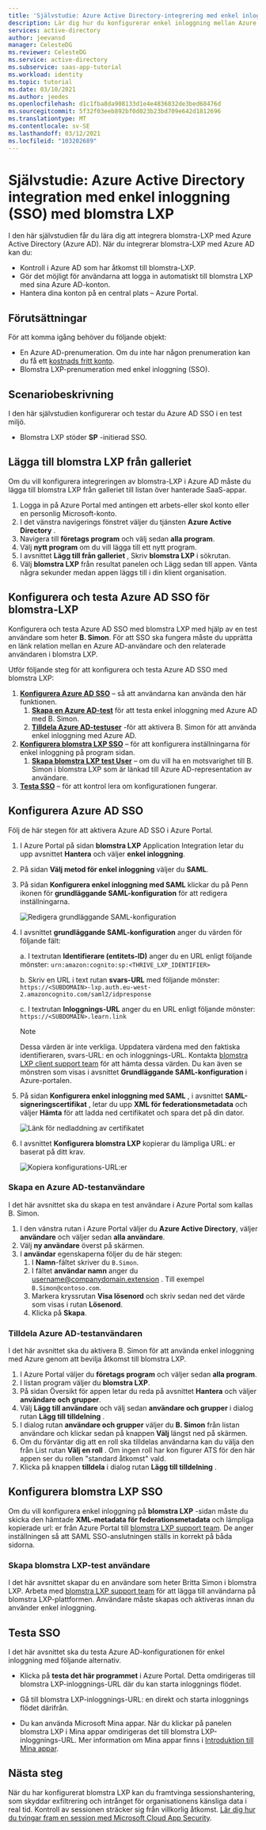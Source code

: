 ```yaml
---
title: 'Självstudie: Azure Active Directory-integrering med enkel inloggning (SSO) med blomstra LXP | Microsoft Docs'
description: Lär dig hur du konfigurerar enkel inloggning mellan Azure Active Directory och blomstra LXP.
services: active-directory
author: jeevansd
manager: CelesteDG
ms.reviewer: CelesteDG
ms.service: active-directory
ms.subservice: saas-app-tutorial
ms.workload: identity
ms.topic: tutorial
ms.date: 03/10/2021
ms.author: jeedes
ms.openlocfilehash: d1c1fba8da908133d1e4e4836832de3bed68476d
ms.sourcegitcommit: 5f32f03eeb892bf0d023b23bd709e642d1812696
ms.translationtype: MT
ms.contentlocale: sv-SE
ms.lasthandoff: 03/12/2021
ms.locfileid: "103202689"
---
```

# <a name="tutorial-azure-active-directory-single-sign-on-sso-integration-with-thrive-lxp"></a>Självstudie: Azure Active Directory integration med enkel inloggning (SSO) med blomstra LXP

I den här självstudien får du lära dig att integrera blomstra-LXP med Azure Active Directory (Azure AD). När du integrerar blomstra-LXP med Azure AD kan du:

* Kontroll i Azure AD som har åtkomst till blomstra-LXP.
* Gör det möjligt för användarna att logga in automatiskt till blomstra LXP med sina Azure AD-konton.
* Hantera dina konton på en central plats – Azure Portal.

## <a name="prerequisites"></a>Förutsättningar

För att komma igång behöver du följande objekt:

* En Azure AD-prenumeration. Om du inte har någon prenumeration kan du få ett [kostnads fritt konto](https://azure.microsoft.com/free/).
* Blomstra LXP-prenumeration med enkel inloggning (SSO).

## <a name="scenario-description"></a>Scenariobeskrivning

I den här självstudien konfigurerar och testar du Azure AD SSO i en test miljö.

* Blomstra LXP stöder **SP** -initierad SSO.

## <a name="adding-thrive-lxp-from-the-gallery"></a>Lägga till blomstra LXP från galleriet

Om du vill konfigurera integreringen av blomstra-LXP i Azure AD måste du lägga till blomstra LXP från galleriet till listan över hanterade SaaS-appar.

1. Logga in på Azure Portal med antingen ett arbets-eller skol konto eller en personlig Microsoft-konto.
1. I det vänstra navigerings fönstret väljer du tjänsten **Azure Active Directory** .
1. Navigera till **företags program** och välj sedan **alla program**.
1. Välj **nytt program** om du vill lägga till ett nytt program.
1. I avsnittet **Lägg till från galleriet** , Skriv **blomstra LXP** i sökrutan.
1. Välj **blomstra LXP** från resultat panelen och Lägg sedan till appen. Vänta några sekunder medan appen läggs till i din klient organisation.


## <a name="configure-and-test-azure-ad-sso-for-thrive-lxp"></a>Konfigurera och testa Azure AD SSO för blomstra-LXP

Konfigurera och testa Azure AD SSO med blomstra LXP med hjälp av en test användare som heter **B. Simon**. För att SSO ska fungera måste du upprätta en länk relation mellan en Azure AD-användare och den relaterade användaren i blomstra LXP.

Utför följande steg för att konfigurera och testa Azure AD SSO med blomstra LXP:

1. **[Konfigurera Azure AD SSO](#configure-azure-ad-sso)** – så att användarna kan använda den här funktionen.
    1. **[Skapa en Azure AD-test](#create-an-azure-ad-test-user)** för att testa enkel inloggning med Azure AD med B. Simon.
    1. **[Tilldela Azure AD-testuser](#assign-the-azure-ad-test-user)** -för att aktivera B. Simon för att använda enkel inloggning med Azure AD.
1. **[Konfigurera blomstra LXP SSO](#configure-thrive-lxp-sso)** – för att konfigurera inställningarna för enkel inloggning på program sidan.
    1. **[Skapa blomstra LXP test User](#create-thrive-lxp-test-user)** – om du vill ha en motsvarighet till B. Simon i blomstra LXP som är länkad till Azure AD-representation av användare.
1. **[Testa SSO](#test-sso)** – för att kontrol lera om konfigurationen fungerar.

## <a name="configure-azure-ad-sso"></a>Konfigurera Azure AD SSO

Följ de här stegen för att aktivera Azure AD SSO i Azure Portal.

1. I Azure Portal på sidan **blomstra LXP** Application Integration letar du upp avsnittet **Hantera** och väljer **enkel inloggning**.
1. På sidan **Välj metod för enkel inloggning** väljer du **SAML**.
1. På sidan **Konfigurera enkel inloggning med SAML** klickar du på Penn ikonen för **grundläggande SAML-konfiguration** för att redigera inställningarna.

   ![Redigera grundläggande SAML-konfiguration](common/edit-urls.png)

1. I avsnittet **grundläggande SAML-konfiguration** anger du värden för följande fält:

    a. I textrutan **Identifierare (entitets-ID)** anger du en URL enligt följande mönster: `urn:amazon:cognito:sp:<THRIVE_LXP_IDENTIFIER>`

    b. Skriv en URL i text rutan **svars-URL** med följande mönster: `https://<SUBDOMAIN>-lxp.auth.eu-west-2.amazoncognito.com/saml2/idpresponse`

    c. I textrutan **Inloggnings-URL** anger du en URL enligt följande mönster: `https://<SUBDOMAIN>.learn.link`

    > [!NOTE]
    > Dessa värden är inte verkliga. Uppdatera värdena med den faktiska identifieraren, svars-URL: en och inloggnings-URL. Kontakta [blomstra LXP client support team](mailto:support@thrivelearning.com) för att hämta dessa värden. Du kan även se mönstren som visas i avsnittet **Grundläggande SAML-konfiguration** i Azure-portalen.

1. På sidan **Konfigurera enkel inloggning med SAML** , i avsnittet **SAML-signeringscertifikat** , letar du upp **XML för federationsmetadata** och väljer **Hämta** för att ladda ned certifikatet och spara det på din dator.

    ![Länk för nedladdning av certifikatet](common/metadataxml.png)

1. I avsnittet **Konfigurera blomstra LXP** kopierar du lämpliga URL: er baserat på ditt krav.

    ![Kopiera konfigurations-URL:er](common/copy-configuration-urls.png)
### <a name="create-an-azure-ad-test-user"></a>Skapa en Azure AD-testanvändare

I det här avsnittet ska du skapa en test användare i Azure Portal som kallas B. Simon.

1. I den vänstra rutan i Azure Portal väljer du **Azure Active Directory**, väljer **användare** och väljer sedan **alla användare**.
1. Välj **ny användare** överst på skärmen.
1. I **användar** egenskaperna följer du de här stegen:
   1. I **Namn**-fältet skriver du `B.Simon`.  
   1. I fältet **användar namn** anger du username@companydomain.extension . Till exempel `B.Simon@contoso.com`.
   1. Markera kryssrutan **Visa lösenord** och skriv sedan ned det värde som visas i rutan **Lösenord**.
   1. Klicka på **Skapa**.

### <a name="assign-the-azure-ad-test-user"></a>Tilldela Azure AD-testanvändaren

I det här avsnittet ska du aktivera B. Simon för att använda enkel inloggning med Azure genom att bevilja åtkomst till blomstra LXP.

1. I Azure Portal väljer du **företags program** och väljer sedan **alla program**.
1. I listan program väljer du **blomstra LXP**.
1. På sidan Översikt för appen letar du reda på avsnittet **Hantera** och väljer **användare och grupper**.
1. Välj **Lägg till användare** och välj sedan **användare och grupper** i dialog rutan **Lägg till tilldelning** .
1. I dialog rutan **användare och grupper** väljer du **B. Simon** från listan användare och klickar sedan på knappen **Välj** längst ned på skärmen.
1. Om du förväntar dig att en roll ska tilldelas användarna kan du välja den från List rutan **Välj en roll** . Om ingen roll har kon figurer ATS för den här appen ser du rollen "standard åtkomst" vald.
1. Klicka på knappen **tilldela** i dialog rutan **Lägg till tilldelning** .

## <a name="configure-thrive-lxp-sso"></a>Konfigurera blomstra LXP SSO

Om du vill konfigurera enkel inloggning på **blomstra LXP** -sidan måste du skicka den hämtade **XML-metadata för federationsmetadata** och lämpliga kopierade url: er från Azure Portal till [blomstra LXP support team](mailto:support@thrivelearning.com). De anger inställningen så att SAML SSO-anslutningen ställs in korrekt på båda sidorna.

### <a name="create-thrive-lxp-test-user"></a>Skapa blomstra LXP-test användare

I det här avsnittet skapar du en användare som heter Britta Simon i blomstra LXP. Arbeta med [blomstra LXP support team](mailto:support@thrivelearning.com) för att lägga till användarna på blomstra LXP-plattformen. Användare måste skapas och aktiveras innan du använder enkel inloggning.

## <a name="test-sso"></a>Testa SSO 

I det här avsnittet ska du testa Azure AD-konfigurationen för enkel inloggning med följande alternativ. 

* Klicka på **testa det här programmet** i Azure Portal. Detta omdirigeras till blomstra LXP-inloggnings-URL där du kan starta inloggnings flödet. 

* Gå till blomstra LXP-inloggnings-URL: en direkt och starta inloggnings flödet därifrån.

* Du kan använda Microsoft Mina appar. När du klickar på panelen blomstra LXP i Mina appar omdirigeras det till blomstra LXP-inloggnings-URL. Mer information om Mina appar finns i [Introduktion till Mina appar](https://docs.microsoft.com/azure/active-directory/active-directory-saas-access-panel-introduction).

## <a name="next-steps"></a>Nästa steg

När du har konfigurerat blomstra LXP kan du framtvinga sessionshantering, som skyddar exfiltrering och intrånget för organisationens känsliga data i real tid. Kontroll av sessionen sträcker sig från villkorlig åtkomst. [Lär dig hur du tvingar fram en session med Microsoft Cloud App Security](https://docs.microsoft.com/cloud-app-security/proxy-deployment-any-app).


